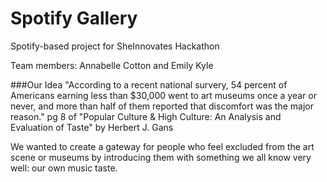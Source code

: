# Spotify Gallery
Spotify-based project for SheInnovates Hackathon

Team members: Annabelle Cotton and Emily Kyle

###Our Idea
"According to a recent national survery, 54 percent of Americans earning less than $30,000 went to art museums once a year or never, and more than half of them reported that discomfort was the major reason." pg 8 of "Popular Culture & High Culture: An Analysis and Evaluation of Taste" by Herbert J. Gans

We wanted to create a gateway for people who feel excluded from the art scene or museums by introducing them with something we all know very well: our own music taste.

###
